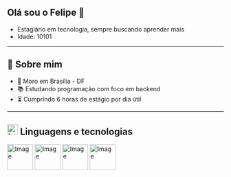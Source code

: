 ## Olá sou o Felipe 👋


- Estagiário em tecnologia, sempre buscando aprender mais
- Idade: 10101

---

## 🧠 Sobre mim

- 📍 Moro em Brasília - DF
- 📚 Estudando programação com foco em backend
- ⏳ Cumprindo 6 horas de estágio por dia útil

---

## <img width="25" height="25" alt="Image" src="https://github.com/user-attachments/assets/80e348e8-3366-42cf-bb17-d31b5c45d481" /> Linguagens e tecnologias

<img width="60" height="60" alt="Image" src="https://github.com/user-attachments/assets/3065fea5-e157-46cb-ab09-f497f0aa8aa8" />
<img width="60" height="60" alt="Image" src="https://github.com/user-attachments/assets/e0371bf9-6b53-4553-bd34-3b8f88f422e0" />
<img width="60" height="60" alt="Image" src="https://github.com/user-attachments/assets/b118eb36-de9c-4a18-8fa0-d771f13e0261" />
<img width="60" height="60" alt="Image" src="https://github.com/user-attachments/assets/1e9593b6-734c-418d-af4b-d67c7d54a013" />
